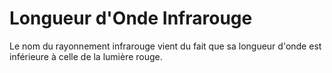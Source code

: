 # Longueur d'Onde Infrarouge

Le nom du rayonnement infrarouge vient du fait que sa longueur d'onde est
inférieure à celle de la lumière rouge.
